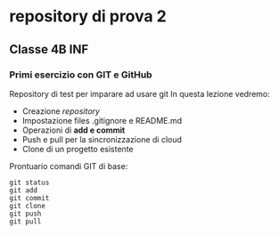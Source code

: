 # repository di prova 2
## Classe 4B INF 
### Primi esercizio con GIT e GitHub
 Repository di test per imparare ad usare git 
 In questa lezione vedremo: 
 - Creazione *repository* 
 - Impostazione files .gitignore e README.md
 - Operazioni di **add e commit**
 - Push e pull per la sincronizzazione di cloud 
 - Clone di un progetto esistente 

 Prontuario comandi GIT di base: 
 ```
git status
git add
git commit
git clone 
git push
git pull
```